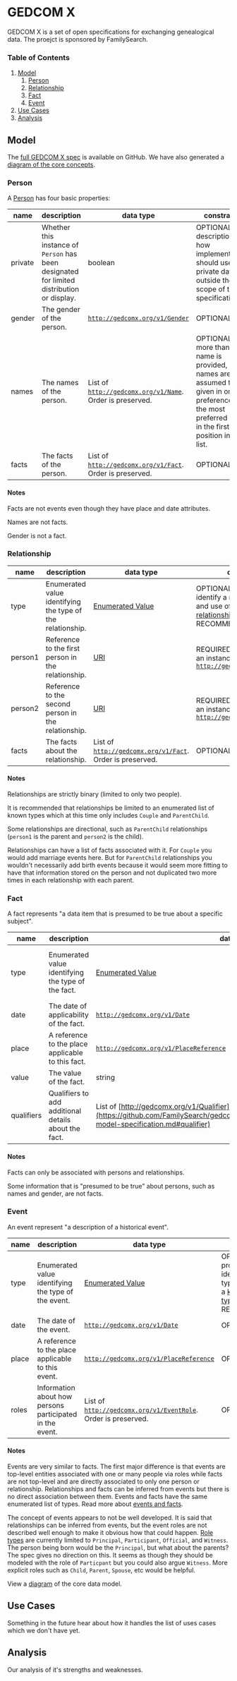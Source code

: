# GEDCOM X

GEDCOM X is a set of open specifications for exchanging genealogical data. The proejct is sponsored by FamilySearch.

### Table of Contents

1. [Model](#model)
    1. [Person](#person)
    2. [Relationship](#relationship)
    3. [Fact](#fact)
    4. [Event](#event)
2. [Use Cases](#use-cases)
3. [Analysis](#analysis)

## Model

The [full GEDCOM X spec](https://github.com/FamilySearch/gedcomx/blob/master/specifications/conceptual-model-specification.md) is available on GitHub. We have also generated a [diagram of the core concepts](Data_Model.svg).

### Person

A [Person](https://github.com/FamilySearch/gedcomx/blob/master/specifications/conceptual-model-specification.md#person) has four basic properties:

name  | description | data type | constraints
------|-------------|-----------|------------
private | Whether this instance of `Person` has been designated for limited distribution or display. | boolean | OPTIONAL. A description of how implementations should use private data is outside the scope of this specification.
gender | The gender of the person. | [`http://gedcomx.org/v1/Gender`](https://github.com/FamilySearch/gedcomx/blob/master/specifications/conceptual-model-specification.md#gender) | OPTIONAL.
names | The names of the person. | List of [`http://gedcomx.org/v1/Name`](https://github.com/FamilySearch/gedcomx/blob/master/specifications/conceptual-model-specification.md#name-conclusion). Order is preserved. | OPTIONAL.  If more than one name is provided, names are assumed to be given in order of preference, with the most preferred name in the first position in the list.
facts | The facts of the person. | List of [`http://gedcomx.org/v1/Fact`](https://github.com/FamilySearch/gedcomx/blob/master/specifications/conceptual-model-specification.md#fact-conclusion). Order is preserved. | OPTIONAL.

#### Notes

Facts are not events even though they have place and date attributes.

Names are not facts.

Gender is not a fact.

### Relationship

name  | description | data type | constraints
------|-------------|-----------|------------
type | Enumerated value identifying the type of the relationship. | [Enumerated Value](https://github.com/FamilySearch/gedcomx/blob/master/specifications/conceptual-model-specification.md#enumerated-value) | OPTIONAL. If provided, MUST identify a relationship type, and use of a [known relationship type](https://github.com/FamilySearch/gedcomx/blob/master/specifications/conceptual-model-specification.md#known-relationship-types) is RECOMMENDED.
person1 | Reference to the first person in the relationship. | [URI](https://github.com/FamilySearch/gedcomx/blob/master/specifications/conceptual-model-specification.md#uri) | REQUIRED. MUST resolve to an instance of [`http://gedcomx.org/v1/Person`](https://github.com/FamilySearch/gedcomx/blob/master/specifications/conceptual-model-specification.md#person)
person2 | Reference to the second person in the relationship. | [URI](https://github.com/FamilySearch/gedcomx/blob/master/specifications/conceptual-model-specification.md#uri) | REQUIRED. MUST resolve to an instance of [`http://gedcomx.org/v1/Person`](https://github.com/FamilySearch/gedcomx/blob/master/specifications/conceptual-model-specification.md#person)
facts | The facts about the relationship. | List of [`http://gedcomx.org/v1/Fact`](https://github.com/FamilySearch/gedcomx/blob/master/specifications/conceptual-model-specification.md#fact-conclusion). Order is preserved. | OPTIONAL.

#### Notes

Relationships are strictly binary (limited to only two people).

It is recommended that relationships be limited to an enumerated list of known types which at this time only includes `Couple` and `ParentChild`.

Some relationships are directional, such as `ParentChild` relationships (`person1` is the parent and `person2` is the child).

Relationships can have a list of facts associated with it. For `Couple` you would add marriage events here. But for `ParentChild` relationships you wouldn't necessarily add birth events because it would seem more fitting to have that information stored on the person and not duplicated two more times in each relationship with each parent.

### Fact

A fact represents "a data item that is presumed to be true about a specific subject".

name  | description | data type | constraints
------|-------------|-----------|------------
type | Enumerated value identifying the type of the fact. | [Enumerated Value](https://github.com/FamilySearch/gedcomx/blob/master/specifications/conceptual-model-specification.md#enumerated-value) | REQUIRED. MUST identify a fact type, and use of a [known fact type](https://github.com/FamilySearch/gedcomx/blob/master/specifications/conceptual-model-specification.md#known-fact-types) is RECOMMENDED.
date | The date of applicability of the fact. | [`http://gedcomx.org/v1/Date`](https://github.com/FamilySearch/gedcomx/blob/master/specifications/conceptual-model-specification.md#conclusion-date) | OPTIONAL.
place | A reference to the place applicable to this fact. | [`http://gedcomx.org/v1/PlaceReference`](https://github.com/FamilySearch/gedcomx/blob/master/specifications/conceptual-model-specification.md#conclusion-place-reference) | OPTIONAL.
value | The value of the fact. | string | OPTIONAL.
qualifiers | Qualifiers to add additional details about the fact. | List of [http://gedcomx.org/v1/Qualifier](https://github.com/FamilySearch/gedcomx/blob/master/specifications/conceptual-model-specification.md#qualifier) | OPTIONAL. If present, use of a [known fact qualifier](https://github.com/FamilySearch/gedcomx/blob/master/specifications/conceptual-model-specification.md#known-fact-qualifier) is RECOMMENDED.

#### Notes

Facts can only be associated with persons and relationships.

Some information that is "presumed to be true" about persons, such as names and gender, are not facts.


### Event

An event represent "a description of a historical event".

name  | description | data type | constraints
------|-------------|-----------|------------
type | Enumerated value identifying the type of the event. | [Enumerated Value](https://github.com/FamilySearch/gedcomx/blob/master/specifications/conceptual-model-specification.md#enumerated-value) | OPTIONAL. If provided, MUST identify an event type, and use of a [known event type](https://github.com/FamilySearch/gedcomx/blob/master/specifications/conceptual-model-specification.md#known-event-types) is RECOMMENDED.
date | The date of the event. | [`http://gedcomx.org/v1/Date`](https://github.com/FamilySearch/gedcomx/blob/master/specifications/conceptual-model-specification.md#conclusion-date) | OPTIONAL.
place | A reference to the place applicable to this event. | [`http://gedcomx.org/v1/PlaceReference`](https://github.com/FamilySearch/gedcomx/blob/master/specifications/conceptual-model-specification.md#conclusion-place-reference) | OPTIONAL.
roles | Information about how persons participated in the event. | List of [`http://gedcomx.org/v1/EventRole`](https://github.com/FamilySearch/gedcomx/blob/master/specifications/conceptual-model-specification.md#conclusion-event-role). Order is preserved. | OPTIONAL.

#### Notes

Events are very similar to facts. The first major difference is that events are top-level entities associated with one or many people via roles while facts are not top-level and are directly associated to only one person or relationship. Relationships and facts can be inferred from events but there is no direct association between them. Events and facts have the same enumerated list of types. Read more about [events and facts](https://github.com/FamilySearch/gedcomx/blob/master/specifications/conceptual-model-specification.md#events-vs-facts).

The concept of events appears to not be well developed. It is said that relationships can be inferred from events, but the event roles are not described well enough to make it obvious how that could happen. [Role types](https://github.com/FamilySearch/gedcomx/blob/master/specifications/conceptual-model-specification.md#3151-known-role-types) are currently limited to `Principal`, `Participant`, `Official`, and `Witness`. The person being born would be the `Principal`, but what about the parents? The spec gives no direction on this. It seems as though they should be modeled with the role of `Particpant` but you could also argue `Witness`. More explicit roles such as `Child`, `Parent`, `Spouse`, etc would be helpful.

View a [diagram](Data_Model.svg) of the core data model.

## Use Cases

Something in the future hear about how it handles the list of uses cases which we don't have yet.

## Analysis

Our analysis of it's strengths and weaknesses.
